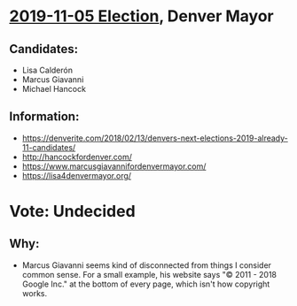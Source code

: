 # [2019-11-05 Election](../../README.md), Denver Mayor

## Candidates:

* Lisa Calderón
* Marcus Giavanni
* Michael Hancock

## Information:

* https://denverite.com/2018/02/13/denvers-next-elections-2019-already-11-candidates/
* http://hancockfordenver.com/
* https://www.marcusgiavannifordenvermayor.com/
* https://lisa4denvermayor.org/

# Vote: Undecided

## Why:

* Marcus Giavanni seems kind of disconnected from things I consider common sense. For a small example, his website says "© 2011 - 2018 Google Inc." at the bottom of every page, which isn't how copyright works.
